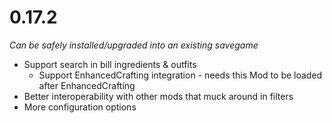 # 0.17.2

_Can be safely installed/upgraded into an existing savegame_

- Support search in bill ingredients & outfits
  - Support EnhancedCrafting integration - needs this Mod to be loaded after EnhancedCrafting
- Better interoperability with other mods that muck around in filters
- More configuration options